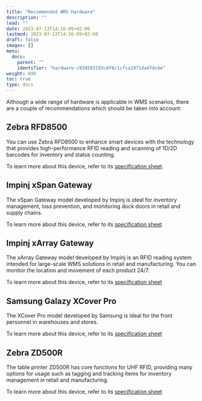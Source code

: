 ```yaml
---
title: "Recommended WMS hardware"
description: ""
lead: ""
date: 2023-07-13T14:16:09+02:00
lastmod: 2023-07-13T14:16:09+02:00
draft: false
images: []
menu:
  docs:
    parent: ""
    identifier: "hardware-c934583193c0f6c1cfca1971dad7dcbe"
weight: 999
toc: true
type: docs
---
```


Although a wide range of hardware is applicable in WMS scenarios, there are a couple of recommendations which should be taken into account:

## Zebra RFD8500

You can use Zebra RFD8500 to enhance smart devices with the technology that provides high-performance RFID reading and scanning of 1D/2D barcodes for inventory and status counting. 

To learn more about this device, refer to its [specification sheet](RFD8500_SS.pdf).

## Impinj xSpan Gateway

The xSpan Gateway model developed by Impinj is ideal for inventory management, loss prevention, and monitoring dock doors in retail and supply chains.

To learn more about this device, refer to its [specification sheet](impinj.pdf)

## Impinj xArray Gateway

The xArray Gateway model developed by Impinj is an RFID reading system intended for large-scale WMS solutions in retail and manufacturing. You can monitor the location and movement of each product 24/7.

To learn more about this device, refer to its [specification sheet](impinj_2.pdf)

## Samsung Galazy XCover Pro

The XCover Pro model developed by Samsung is ideal for the front personnel in warehouses and stores. 

To learn more about this device, refer to its [specification sheet](samsung.pdf)

## Zebra ZD500R

The table printer ZD500R has core functions for UHF RFID, providing many options for usage such as tagging and tracking items for inventory management in retail and manufacturing. 

To learn more about this device, refer to its [specification sheet](zd500r.pdf)

